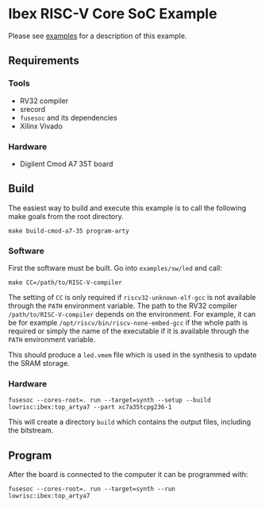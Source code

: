 # Ibex RISC-V Core SoC Example

Please see [examples](https://ibex-core.readthedocs.io/en/latest/02_user/examples.html "Ibex User Manual") for a description of this example.

## Requirements

### Tools

  - RV32 compiler
  - srecord
  - `fusesoc` and its dependencies
  - Xilinx Vivado

### Hardware

  - Digilent Cmod A7 35T board

## Build

The easiest way to build and execute this example is to call the following make goals from the root directory.

```
make build-cmod-a7-35 program-arty
```

### Software

First the software must be built. Go into `examples/sw/led` and call:

```
make CC=/path/to/RISC-V-compiler
```

The setting of `CC` is only required if `riscv32-unknown-elf-gcc` is not available through the `PATH` environment variable.
The path to the RV32 compiler `/path/to/RISC-V-compiler` depends on the environment.
For example, it can be for example `/opt/riscv/bin/riscv-none-embed-gcc` if the whole path is required or simply the name of the executable if it is available through the `PATH` environment variable.

This should produce a `led.vmem` file which is used in the synthesis to update the SRAM storage.

### Hardware

```
fusesoc --cores-root=. run --target=synth --setup --build lowrisc:ibex:top_artya7 --part xc7a35tcpg236-1
```

This will create a directory `build` which contains the output files, including
the bitstream.

## Program

After the board is connected to the computer it can be programmed with:

```
fusesoc --cores-root=. run --target=synth --run lowrisc:ibex:top_artya7
```
